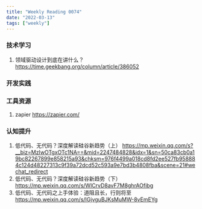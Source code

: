 ```yaml
---
title: "Weekly Reading 0074"
date: "2022-03-13"
tags: ["weekly"]
---
```


### 技术学习
1. 领域驱动设计到底在讲什么？ https://time.geekbang.org/column/article/386052

### 开发实践


### 工具资源
1. zapier https://zapier.com/

### 认知提升
1. 低代码、无代码？深度解读硅谷新趋势（上） https://mp.weixin.qq.com/s?__biz=MzIwOTgxOTc1NA==&mid=2247484828&idx=1&sn=50ca83cb0a19bc82267899e858215a93&chksm=976f4499a018cd8fd2ee527fb958884c124d48227313c9f39a72dcd52c593a9e7bd3b4808fba&scene=21#wechat_redirect
2. 低代码、无代码？深度解读硅谷新趋势（下） https://mp.weixin.qq.com/s/WlCrvD8avF7M8ghrAOfibg
3. 低代码、无代码之上手体验：道阻且长，行则将至 https://mp.weixin.qq.com/s/IGjvguBJKsMuMW-8vEmEYg